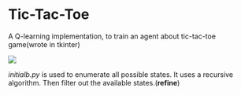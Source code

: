 # Tic-Tac-Toe
A Q-learning implementation, to train an agent about tic-tac-toe game(wrote in tkinter)

<a><img src="https://i.loli.net/2020/09/07/Tjnxm4eWgDdZMUc.png" ></a>

*initialb.py* is used to enumerate all possible states. It uses a recursive algorithm. Then filter out the available states.(**refine**)

